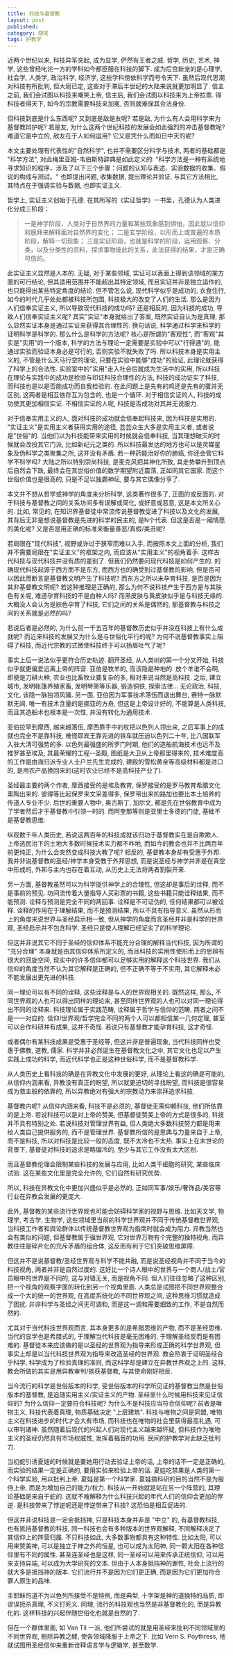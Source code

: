 ```yaml
---
title: 科技与基督教
layout: post
published: 
category: 随笔
tags: 护教学
---
```


近两个世纪以来, 科技异军突起, 成为显学, 俨然有王者之威. 哲学, 历史, 艺术, 神学, 这些曾经叱诧一方的学科如今都臣服在科技的脚下. 成为后宫新宠的是心理学, 社会学, 人类学, 政治科学, 经济学, 这些学科傍依科学而号令天下. 虽然后现代思潮对科技有所批判, 但大局已定, 这些对于滞后半世纪的大陆来说就更加明显了. 信主之前, 我们会试图以科技来嘲笑上帝, 信主后, 我们会试图以科技来为上帝拉票. 得科技者得天下, 如今的宗教需要科技来加冕, 否则就难保其合法身份.

但科技到底是什么东西呢? 又到底是敌是友呢? 若是敌, 为什么有人会用科学来为基督教辩护呢? 若是友, 为什么这两个世纪科技的发展会如此强烈的冲击基督教呢? 难道它是中立的, 敌友在于人如何运用? 它又是凭什么而如日中天的呢?

本文主要处理有代表性的"自然科学", 也并不需要区分科学与技术, 两者的基础都是 "科学方法", 对此梅里亚姆-韦伯斯特辞典是如此定义的: "科学方法是一种有系统地寻求知识的程序，涉及了以下三个步骤：问题的认知与表述、实验数据的收集、假说的构成与测试。" 也即提出问题, 收集数据, 提出理论并验证. 与其它方法相比, 其特点在于强调实验与数据, 也即实证主义.

哲学上, 实证主义创始于孔德. 在其所写的《实证哲学》一书里，孔德认为人类进化分成三阶段：
>一是神学阶段，人类对于自然界的力量和某些现象感到惧怕，因此就以信仰和膜拜来解释面对自然界的变化；
>二是玄学阶段，以形而上或普遍的本质阶段，解释一切现象；
>三是实证阶段，也就是科学的阶段，运用观察、分类，以及分类性的资料，探求事物彼此的关系，此法获得的结果，才是正确可信的。

此实证主义显然是人本的. 无疑, 对于某些领域, 实证可以表面上得到该领域的某方面的可行结论, 但其适用范围并不能超出其特定领域, 而且实证并非是独立运作的, 也只能得出某些特定角度的结论. 但不管怎么说, 现代科学似乎是成功的, 衣食住行, 如今的时代几乎处处都被科技所包围, 科技极大的改变了人们的生活. 那么是因为人们信奉实证主义, 所以导致现代科技的成功吗? 还是相反的, 因为科技的成功, 导致人们信奉实证主义呢? 其实"实证"本身就给出了答案, 既然实证自认为是真理, 那么显然实证本身是通过实证来获得其合理性的. 换句话说, 科学通过科学来科学的证明科学是科学的. 那么什么是科学的方法呢? 核心是所谓的"客观性", 而"客观"其实是"实用"的一个版本, 科学的方法与理论一定需要是实验中可以"行得通"的, 能通过实验而验证本身必是可行的, 否则实验不就失败了吗. 所以科技本身是实用主义的, 不管是什么天马行空的理论, 只要在实验中能够"成功"的验证, 此理论就获得了科学上的合法性. 实验室中的"实用"走入社会后就成为生活中的实用, 所以科技在理论与实践中的成功是检验与印证科技合理性的方法, 科技的成功证实了科技, 而科技也是以是否能成功而自我检验的. 在此问题上是先有的鸡还是先有的蛋并无区别, 这两者是相互依存互为包含的, 也是一个循环. 对于相信实证的人, 科技的成功使其更加相信实证. 不相信实证的人呢, 科技是否成功对其并无说服力.

对于信奉实用主义的人, 面对科技的成功就会信奉起科技来, 因为科技是实用的. "实证主义"是实用主义者获得实用的途径, 芸芸众生大多是实用主义者, 或者说是"世俗"的. 当他们以为科技能带来实用的时候就会信奉科技, 当其理想破灭的时候就会改投其它门派, 比如新纪元之类的. 所以科技最发达的地方也可以是灵媒星象及伪科学之类聚集之所, 这并没有矛盾. 若一种药能治好你的肺癌, 你还会管它科学不科学吗? 大陆之所以特别崇尚科技, 是麦克风把其神化所致, 其走势攀升到顶点后自然会下跌, 最终会在其世俗价值的数学期望附近震荡, 正如同其它国家. 而这个世俗价值也是很高的, 只是不足以独霸神坛, 要与其它偶像分享了.

本文并不想从哲学或神学的角度来分析科学, 这类著作很多了, 正面的或反面的. 对于科技与基督教之间的关系坊间多有误解或简化, 或好意或恶意, 这是本文所关心的. 比如, 常见的, 在知识界基督徒中常流传说基督教促进了科技以及文化的发展, 其背后无非是想说基督教是先进的科学的民主的, 是N个代表. 但这是否是一厢情愿的美化呢? 又是否是用正确的标准来衡量善恶/真假/美丑呢? 

若局限在"现代科技", 视野或许过于狭窄而难以入手, 而按照本文上面的分析, 我们并不需要局限在"实证主义"的框架之内, 而应该从"实用主义"的视角着手. 这样古代科技与现代科技并没有质的差别了. 但我们仍然要问现代科技是如何产生的. 的确现代科技起源于西方而不是东方, 而西方也的确受到过基督教的影响, 但是否可以因此而断言是基督教文明产生了科技呢? 而东方之所以未孕育科技, 是否是因为其非基督教文明呢? 若这种推理是正确的, 那么为何不说科技产生于西方是与其肤色有关呢, 难道孕育科技的不是白种人吗? 而黑皮肤与黄皮肤似乎是与科技无缘的. 大概没人会认为是肤色孕育了科技, 它们之间的关系是偶然的, 那基督教与科技之间的关系就是必然的吗?

若说后者是必然的, 为什么前一千五百年的基督教历史似乎并没在科技上有什么成就呢? 而近来科技的发展又为什么是与世俗化平行的呢? 为何不说基督教事实上阻碍了科技, 而近代宗教的式微使科技终于可以扬眉吐气了呢? 

事实上后一说法似乎更符合历史轨迹. 翻开圣经, 从人类树的第一个分叉开始, 科技似乎就更偏爱远离上帝的阵营. 亚伯是牧羊的, 而该隐是种地的. 放个羊谁不会啊, 即便是刀耕火种,  农业也比畜牧业要复杂的多, 相对来说当然是高科技. 之后, 建立城市, 发明帐篷养殖家畜, 发明琴箫等乐器, 锻造铜铁, 探索法律... 无论政治, 科技, 文化, 该隐一脉独领风骚. 另一面, 亚伯因为军事技术落伍而退出舞台, 赛特一脉默默无闻. 唯一有技术含量的是挪亚的方舟, 但这是上帝设计好的, 不能算是人类科技, 而且其造船术也根本是一次性, 并没有转化为通用技术. 

亚伯拉罕到摩西, 越来越落伍, 摩西靠手中的杖把以色列人领出来, 之后军事上的成就也完全不是靠科技, 难怪耶宾王靠先进的铁车就压迫以色列二十年, 比八国联军入驻大清可强势的多. 以色列最强盛的所罗门时期, 他们的造船航海技术也远不及推罗甚至埃及, 其最荣耀的工程--圣殿, 图纸是大卫从上帝那里得来的, 技术难度高的工作是由海归派专业人士户兰先生完成的, 建殿的雪松黄金等高级材料都是进口的, 是用农产品换回来的(这时农业已经不是高科技产业了).

圣经最主要的两个作者, 摩西接受的是埃及教育, 保罗接受的是罗马教育希腊文化熏陶出来的. 彼得等比起保罗来文采差得多, 保罗带出来的路加也要比本土培养的传道人专业不少. 后世的重要人物中, 奥古斯丁, 加尔文, 都是先在世俗教育中成为了学者然后才于基督教中引领一时的. 而阿奎那等则是亚里士多德的门徒, 基础不是基督教思维. 

纵观数千年人类历史, 若说这两百年的科技成就该归功于基督教实在是自欺欺人. 上帝选民治下的土地大多数时候技术实力都不咋地, 而如今的教会也并不比两百年前更纯正, 为什么会突然变成科技大教了呢? 相反的, 基督教本身却有受惠于外邦. 我并非说基督教的圣经/神学本身受教于外邦思想, 而是说圣经与神学并非是在真空中形成的, 外邦与主内也存在着互动, 从历史上无法将两者割裂开来.

另一方面, 基督教虽然可以为科学提供神学上的合理性, 但这却是事后的诠释, 而不是事前的预见. 坊间流传着大量指导人买彩票的书籍, 这些书籍只能诠释结果, 而不能预测. 诠释与预测是完全不同的两回事. 诠释是不可证伪的, 任何结果都可以被诠释. 诠释的作用在于理解结果, 而不是预测结果, 所以不具有指导意义. 虽然从形而上的角度来说世界与圣经启示相一致, 但从神学的角度而言圣经并非是科学的世界观, 圣经启示并不包含科学. 圣经只是使人理解已经证实了的科学理论.

但这并非说其它不同于圣经的信仰体系不能充分合理的解释当代科技, 因为所谓的 "充分合理" 本身就是由其信仰体系所定义的, 而且科技的实用性使形而上的思辨有很大的回旋空间, 现实中的许多信仰都可以足够实用的解释这个科技世界. 我们从信仰的角度当然不认为其它解释是正确的, 但不正确不等于不实用, 其它解释未必不能发展出更先进的科技.

同一理论可以有不同的诠释, 这些诠释是与人的世界观相关的. 既然这样, 那么, 不同世界观的人也可以得出同样的理论来, 甚至同样世界观的人也可以对同一理论得出不同的诠释来. 科技理论属于实践范畴, 诠释属于哲学与信仰的范畴, 两者之间不是一一对应的. 信仰/世界观/哲学完全不同的两个人可以都相信某一几何定理, 甚至可以合作科研并有成果, 这并不奇怪. 若说只有基督教才能孕育科技, 这才奇怪.

或者偶尔有某科技成果是受惠于圣经等, 但这并非是普遍现象, 当代科技同样也受惠于佛教, 道教, 儒家. 科学并非必然诞生在基督教文化之中, 其它文化也足以产生实践上成功的科学, 而近代科学也正是这种世俗科学, 而不是基督教科学.

从人类历史上看科技的确是在异教文化中发展的更好, 从理论上看这的确是可能的, 从信仰内涵来看, 异教没有真正的盼望, 所以就更迫切的寻找盼望, 而科技是很容易成为救主般的依靠的, 所以异教绝对有强大的宗教动力来崇拜追求科技.

基督教内呢? 从信仰内涵来看, 科技不是必须的, 基督徒无需仰赖科技, 他们所依靠的是上帝. 若说科技可以是对上帝的赞美, 但基督徒赞美上帝的方式是很多的, 科技并不具有特别之处. 若说科技对管理世界有益, 但人类绝大多数科技努力都是用来给人类自己提供服务的, 而不是管理世界. 基督教所信的是恩典与力量来自于上帝, 而不是科技, 所以对科技是比较一般的态度, 既不太冷也不太热. 事实上在末世论的背景下, 基督徒对科技的追求是略偏冷的, 至少与其它工作没有太大区别. 

而且基督教伦理会限制某些科技的发展与应用, 比如人类干细胞的研究, 某些临床试验. 这在某些文化里是完全允许的, 它们自然有研究优势. 

所以, 科技在异教文化中更加兴盛似乎是必然的, 正如同军事/娱乐/奢饰品/美容等行业在异教会发展的更庞大. 

此外, 基督教的某些流行世界观也可能会妨碍科学家的视野与思维. 比如天文学, 物理学, 考古学, 生物学, 这些领域里当前的科学世界观并不同于传统基督教世界观, 当科技工作者和舆论群体以传统基督教世界观为指南时就会成为阻力. 异教当然也会有类似的问题, 但基督教属于强世界观, 它对世界万物有个完整的独特视角, 而异教往往是碎片化的充斥矛盾的组合体, 这反而有利于它们突破思维屏障. 

但这并不是说基督教/圣经世界观与科学不能共融, 而是说圣经视角并不同于当今的科技视角, 两者并非是自然过度的. 这好比一个诗人眼中的世界与一个商人/战士/官员眼中的世界是不同的, 这与对错无关, 而是视角不同. 但人们往往忽略了这种区别, 把一个视角的观察字面的转化到另一个视角里面. 人类总是试图把不同世界观整合成一个大的统一的世界观, 在高度系统化的不同世界观之间, 这种思维习惯就造成了困扰. 并非科学与圣经之间无可调和, 而是这一调和需要细致的工作, 不是自然而然的.

尤其对于当代科技世界观而言, 其本身更多的是希腊思维的产物, 而不是圣经思维. 当代的显学也是希腊式的, 于理解当代科技是毫无困难的, 于理解圣经反而是有困难的. 基督徒本来应该做的是以圣经的世界观为指导来形成正确的科学世界观, 但事实上却是以当代科技世界观为指导来改造圣经的世界观. 教会热衷于证明圣经合乎科学, 科学成为了检验真理的准则, 而这科学却是建立在异教世界观之上的. 这样, 教会所做的其实是用异教审判/掳获基督教, 与其使命刚好相反.
 
当今流行的科学是世俗版本的科学, 受世俗版本的科学所见证的基督教当然是世俗版本的基督教, 是追随实用主义/实证主义的产物. 圣经里什么时候用科技来见证信仰的? 为什么信仰一定要符合科技呢? 为什么不是科技应当符合信仰呢? 前者是唯物主义, 科技代表着真理, 物质基础决定 "上层建筑". 科技与唯物之间是同盟, 唯物主义在科技进步的时代才会大有市场, 而科技也在唯物的社会里获得最高礼遇, 可以审判诸神. 虽然随着后现代的兴起人们对现代主义越来越怀疑, 但科技作为唯物主义的圣经仍然具有市场权威性, 发挥着福音的功用. 民间的护教学对此缺乏批判力.

当初蛇引诱夏娃的时候就是要她用行动去验证上帝的话, 上帝的话不一定是正确的, 而实验的结果一定是正确的, 要用实验来检验上帝的话. 夏娃吃禁果是人类的第一个科学实验, 用以批判上帝. 夏娃是第一个科学家. 夏娃搞科研的目的当然不是为服侍上帝, 而是为增加自己的能力/权力. 科技从一开始就是站在另一个阵营的, 其理论基础是来自于蛇的. 这就不难解释为什么科技兴起的年代人们的信仰会更加的悖逆. 是科技带来了悖逆呢还是悖逆带来了科技? 这恐怕是相互促进的.

但这并非说科技是一定会抵挡神, 只是科技本身并非是 "中立" 的, 有基督教科技, 也有抵挡基督教的科技, 同一科技也会有多种版本的世界观解释, 不同解释决定了其信仰上的阵营归属. 不只科技如此, 大多数事物都具有这种特性. 比如太阳, 可以用来赞美神, 可以是独立于神之外的恒星, 也可以成为太阳神, 同一颗太阳在各种信仰里有不同的属性. 甚至连圣经也是这样, 同一圣经可以用来传承正统信仰, 可以用来支持异端, 可以成为大学研究的文本. 但由于人本身抵挡神的罪性, 社会上流行的就大多是抵挡神的版本. 它们流行并不是因为它们更正确, 而是因为它们更加符合罪人原生的品味. 

主耶稣的道不为以色列所接受不是特例, 而是典型, 十字架是神的道独特的品质, 即谬误扼杀真理, 不义钉死义. 同理, 流行的科技观也当然是非基督教化的, 而是异教化的. 这样科技的兴起伴随世俗化也就是自然的了.

但在一个群体里面, 如 Van Til 一派, 他们所尝试的就是用圣经来批判不同领域里的不同世界观, 剔除异教之酵, 使各领域降服于上帝之下. 比如 Vern S. Poythress, 他就试图用圣经信仰来重新诠释语言学与逻辑学, 甚至数学.